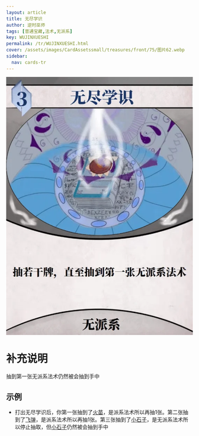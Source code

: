 ```yaml
---
layout: article
title: 无尽学识
author: 逆时巫师
tags: [普通宝藏,法术,无派系]
key: WUJINXUESHI
permalink: /tr/WUJINXUESHI.html
cover: /assets/images/CardAssetssmall/treasures/front/75/图片62.webp
sidebar:
  nav: cards-tr
---
```

![](/assets/images/CardAssets/treasures/front/75/图片62.webp)

# 补充说明
抽到第一张无派系法术仍然被会抽到手中


## 示例
* 打出无尽学识后，你第一张抽到了[火苗](/tr/HUOMIAO.html)，是派系法术所以再抽1张。第二张抽到了[飞弹](/tr/FEIDAN.html)，是派系法术所以再抽1张。第三张抽到了[小石子](/tr/XIAOSHIZI.html)，是无派系法术所以停止抽取，但[小石子](/tr/XIAOSHIZI.html)仍然被会抽到手中
